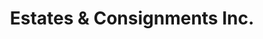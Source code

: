 ---
title: "Estates & Consignments Inc."
url: /lynchburg/estates-and-consignments-inc/
shop: antiques
---